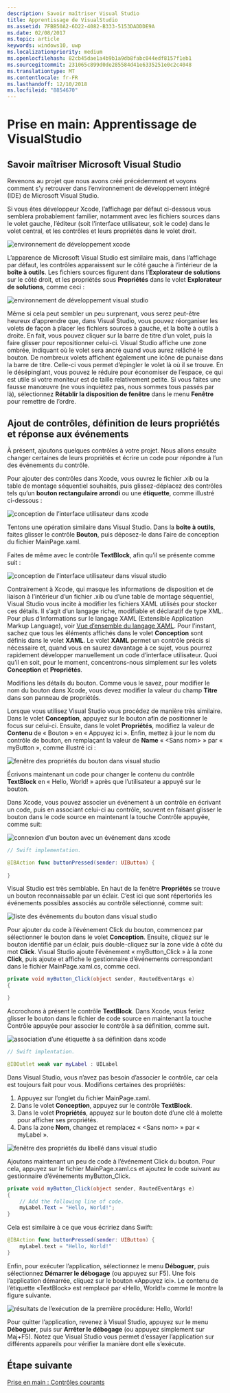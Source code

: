 ```yaml
---
description: Savoir maîtriser Visual Studio
title: Apprentissage de VisualStudio
ms.assetid: 7FBB50A2-6D22-4082-B333-5153DADDDE9A
ms.date: 02/08/2017
ms.topic: article
keywords: windows10, uwp
ms.localizationpriority: medium
ms.openlocfilehash: 82cb45dae1a4b9b1a9db8fabc044edf8157f1eb1
ms.sourcegitcommit: 231065c899d0de285584d41e6335251e0c2c4048
ms.translationtype: MT
ms.contentlocale: fr-FR
ms.lasthandoff: 12/10/2018
ms.locfileid: "8854670"
---
```

# <a name="getting-started-getting-around-in-visual-studio"></a>Prise en main: Apprentissage de VisualStudio


## <a name="getting-around-in-microsoft-visual-studio"></a>Savoir maîtriser Microsoft Visual Studio

Revenons au projet que nous avons créé précédemment et voyons comment s’y retrouver dans l’environnement de développement intégré (IDE) de Microsoft Visual Studio.

Si vous êtes développeur Xcode, l’affichage par défaut ci-dessous vous semblera probablement familier, notamment avec les fichiers sources dans le volet gauche, l’éditeur (soit l’interface utilisateur, soit le code) dans le volet central, et les contrôles et leurs propriétés dans le volet droit.

![environnement de développement xcode](images/ios-to-uwp/xcode-ide.png)

L’apparence de Microsoft Visual Studio est similaire mais, dans l’affichage par défaut, les contrôles apparaissent sur le côté gauche à l’intérieur de la **boîte à outils**. Les fichiers sources figurent dans l’**Explorateur de solutions** sur le côté droit, et les propriétés sous **Propriétés** dans le volet **Explorateur de solutions**, comme ceci :

![environnement de développement visual studio](images/ios-to-uwp/vs-ide.png)

Même si cela peut sembler un peu surprenant, vous serez peut-être heureux d’apprendre que, dans Visual Studio, vous pouvez réorganiser les volets de façon à placer les fichiers sources à gauche, et la boîte à outils à droite. En fait, vous pouvez cliquer sur la barre de titre d’un volet, puis la faire glisser pour repositionner celui-ci. Visual Studio affiche une zone ombrée, indiquant où le volet sera ancré quand vous aurez relâché le bouton. De nombreux volets affichent également une icône de punaise dans la barre de titre. Celle-ci vous permet d’épingler le volet là où il se trouve. En le désépinglant, vous pouvez le réduire pour économiser de l’espace, ce qui est utile si votre moniteur est de taille relativement petite. Si vous faites une fausse manœuvre (ne vous inquiétez pas, nous sommes tous passés par là), sélectionnez **Rétablir la disposition de fenêtre** dans le menu **Fenêtre** pour remettre de l’ordre.

## <a name="adding-controls-setting-their-properties-and-responding-to-events"></a>Ajout de contrôles, définition de leurs propriétés et réponse aux événements

À présent, ajoutons quelques contrôles à votre projet. Nous allons ensuite changer certaines de leurs propriétés et écrire un code pour répondre à l’un des événements du contrôle.

Pour ajouter des contrôles dans Xcode, vous ouvrez le fichier .xib ou la table de montage séquentiel souhaités, puis glissez-déplacez des contrôles tels qu’un **bouton rectangulaire arrondi** ou une **étiquette**, comme illustré ci-dessous :

![conception de l’interface utilisateur dans xcode](images/ios-to-uwp/xcode-add-button-label.png)

Tentons une opération similaire dans Visual Studio. Dans la **boîte à outils**, faites glisser le contrôle **Bouton**, puis déposez-le dans l’aire de conception du fichier MainPage.xaml.

Faites de même avec le contrôle **TextBlock**, afin qu’il se présente comme suit :

![conception de l’interface utilisateur dans visual studio](images/ios-to-uwp/vs-add-button-label.png)

Contrairement à Xcode, qui masque les informations de disposition et de liaison à l’intérieur d’un fichier .xib ou d’une table de montage séquentiel, Visual Studio vous incite à modifier les fichiers XAML utilisés pour stocker ces détails. Il s’agit d’un langage riche, modifiable et déclaratif de type XML. Pour plus d’informations sur le langage XAML (Extensible Application Markup Language), voir [Vue d’ensemble du langage XAML](https://msdn.microsoft.com/library/windows/apps/mt185595). Pour l’instant, sachez que tous les éléments affichés dans le volet **Conception** sont définis dans le volet **XAML**. Le volet **XAML** permet un contrôle précis si nécessaire et, quand vous en saurez davantage à ce sujet, vous pourrez rapidement développer manuellement un code d’interface utilisateur. Quoi qu’il en soit, pour le moment, concentrons-nous simplement sur les volets **Conception** et **Propriétés**.

Modifions les détails du bouton. Comme vous le savez, pour modifier le nom du bouton dans Xcode, vous devez modifier la valeur du champ **Titre** dans son panneau de propriétés.

Lorsque vous utilisez Visual Studio vous procédez de manière très similaire. Dans le volet **Conception**, appuyez sur le bouton afin de positionner le focus sur celui-ci. Ensuite, dans le volet **Propriétés**, modifiez la valeur de **Contenu** de « Bouton » en « Appuyez ici ». Enfin, mettez à jour le nom du contrôle de bouton, en remplaçant la valeur de **Name** « &lt;Sans nom&gt; » par « myButton », comme illustré ici :

![fenêtre des propriétés du bouton dans visual studio](images/ios-to-uwp/vs-button-properties.png)

Écrivons maintenant un code pour changer le contenu du contrôle **TextBlock** en « Hello, World! » après que l’utilisateur a appuyé sur le bouton.

Dans Xcode, vous pouvez associer un événement à un contrôle en écrivant un code, puis en associant celui-ci au contrôle, souvent en faisant glisser le bouton dans le code source en maintenant la touche Contrôle appuyée, comme suit:

![connexion d’un bouton avec un événement dans xcode](images/ios-to-uwp/xcode-add-button-event.png)

```swift
// Swift implementation.

@IBAction func buttonPressed(sender: UIButton) {
    
}
```

Visual Studio est très semblable. En haut de la fenêtre **Propriétés** se trouve un bouton reconnaissable par un éclair. C’est ici que sont répertoriés les événements possibles associés au contrôle sélectionné, comme suit:

![liste des événements du bouton dans visual studio](images/ios-to-uwp/vs-button-event.png)

Pour ajouter du code à l’événement Click du bouton, commencez par sélectionner le bouton dans le volet **Conception**. Ensuite, cliquez sur le bouton identifié par un éclair, puis double-cliquez sur la zone vide à côté du mot **Click**. Visual Studio ajoute l’événement « myButton_Click » à la zone **Click**, puis ajoute et affiche le gestionnaire d’événements correspondant dans le fichier MainPage.xaml.cs, comme ceci.

```csharp
private void myButton_Click(object sender, RoutedEventArgs e)
{

}
```

Accrochons à présent le contrôle **TextBlock**. Dans Xcode, vous feriez glisser le bouton dans le fichier de code source en maintenant la touche Contrôle appuyée pour associer le contrôle à sa définition, comme suit.

![association d’une étiquette à sa définition dans xcode](images/ios-to-uwp/xcode-add-button-reference.png)

```swift
// Swift implentation.

@IBOutlet weak var myLabel : UILabel
```

Dans Visual Studio, vous n’avez pas besoin d’associer le contrôle, car cela est toujours fait pour vous. Modifions certaines des propriétés:

1.  Appuyez sur l’onglet du fichier MainPage.xaml.
2.  Dans le volet **Conception**, appuyez sur le contrôle **TextBlock**.
3.  Dans le volet **Propriétés**, appuyez sur le bouton doté d’une clé à molette pour afficher ses propriétés.
4.  Dans la zone **Nom**, changez et remplacez « &lt;Sans nom&gt; » par « myLabel ».

![fenêtre des propriétés du libellé dans visual studio](images/ios-to-uwp/vs-label-properties.png)

Ajoutons maintenant un peu de code à l’événement Click du bouton. Pour cela, appuyez sur le fichier MainPage.xaml.cs et ajoutez le code suivant au gestionnaire d’événements myButton_Click.

```csharp
private void myButton_Click(object sender, RoutedEventArgs e)
{
    // Add the following line of code.    
    myLabel.Text = "Hello, World!";
}
```

Cela est similaire à ce que vous écririez dans Swift:

```swift
@IBAction func buttonPressed(sender: UIButton) {
    myLabel.text = "Hello, World!"
}
```

Enfin, pour exécuter l’application, sélectionnez le menu **Déboguer**, puis sélectionnez **Démarrer le débogage** (ou appuyez sur F5). Une fois l’application démarrée, cliquez sur le bouton «Appuyez ici». Le contenu de l’étiquette «TextBlock» est remplacé par «Hello, World!» comme le montre la figure suivante.

![résultats de l’exécution de la première procédure: Hello, World!](images/ios-to-uwp/vs-hello-world.png)

Pour quitter l’application, revenez à Visual Studio, appuyez sur le menu **Déboguer**, puis sur **Arrêter le débogage** (ou appuyez simplement sur Maj+F5). Notez que Visual Studio vous permet d’essayer l’application sur différents appareils pour vérifier la manière dont elle s’exécute.

## <a name="next-step"></a>Étape suivante

[Prise en main : Contrôles courants](getting-started-common-controls.md)

